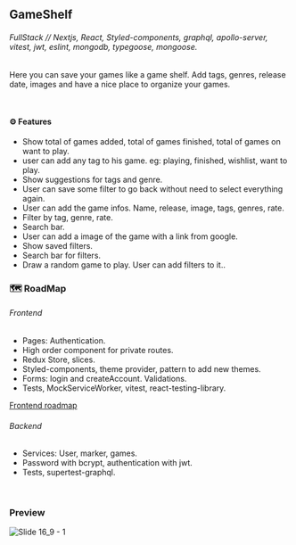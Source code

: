 ## GameShelf

###### FullStack // Nextjs, React, Styled-components, graphql, apollo-server, vitest, jwt, eslint, mongodb, typegoose, mongoose.

Here you can save your games like a game shelf. Add tags, genres, release date, images and have a nice place to organize your games.

</br>

#### ⚙ Features

- Show total of games added, total of games finished, total of games on want to play.
- user can add any tag to his game. eg: playing, finished, wishlist, want to play.
- Show suggestions for tags and genre.
- User can save some filter to go back without need to select everything again.
- User can add the game infos. Name, release, image, tags, genres, rate.
- Filter by tag, genre, rate.
- Search bar.
- User can add a image of the game with a link from google.
- Show saved filters.
- Search bar for filters.
- Draw a random game to play. User can add filters to it..


### 🗺 RoadMap

###### Frontend

- Pages: Authentication.
- High order component for private routes.
- Redux Store, slices.
- Styled-components, theme provider, pattern to add new themes.
- Forms: login and createAccount. Validations.
- Tests, MockServiceWorker, vitest, react-testing-library.

[Frontend roadmap](./Frontend/Frontend.txt)

###### Backend

- Services: User, marker, games.
- Password with bcrypt, authentication with jwt.
- Tests, supertest-graphql.

</br>

### Preview

![Slide 16_9 - 1](https://user-images.githubusercontent.com/88716893/230511358-068edeb6-ee19-4915-b59a-1e752a82ad52.png)

